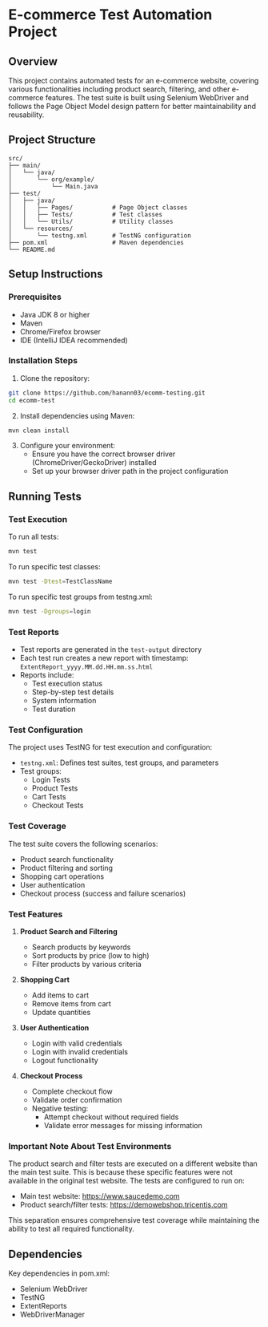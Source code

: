 # E-commerce Test Automation Project

## Overview
This project contains automated tests for an e-commerce website, covering various functionalities including product search, filtering, and other e-commerce features. The test suite is built using Selenium WebDriver and follows the Page Object Model design pattern for better maintainability and reusability.

## Project Structure
```
src/
├── main/
│   └── java/
│       └── org/example/
│           └── Main.java
├── test/
│   ├── java/
│   │   ├── Pages/           # Page Object classes
│   │   ├── Tests/           # Test classes
│   │   └── Utils/           # Utility classes
│   └── resources/
│       └── testng.xml       # TestNG configuration
├── pom.xml                  # Maven dependencies
└── README.md
```

## Setup Instructions

### Prerequisites
- Java JDK 8 or higher
- Maven
- Chrome/Firefox browser
- IDE (IntelliJ IDEA recommended)

### Installation Steps
1. Clone the repository:
```bash
git clone https://github.com/hanann03/ecomm-testing.git
cd ecomm-test
```

2. Install dependencies using Maven:
```bash
mvn clean install
```

3. Configure your environment:
   - Ensure you have the correct browser driver (ChromeDriver/GeckoDriver) installed
   - Set up your browser driver path in the project configuration

## Running Tests

### Test Execution
To run all tests:
```bash
mvn test
```

To run specific test classes:
```bash
mvn test -Dtest=TestClassName
```

To run specific test groups from testng.xml:
```bash
mvn test -Dgroups=login
```

### Test Reports
- Test reports are generated in the `test-output` directory
- Each test run creates a new report with timestamp: `ExtentReport_yyyy.MM.dd.HH.mm.ss.html`
- Reports include:
  - Test execution status
  - Step-by-step test details
  - System information
  - Test duration

### Test Configuration
The project uses TestNG for test execution and configuration:
- `testng.xml`: Defines test suites, test groups, and parameters
- Test groups:
  - Login Tests
  - Product Tests
  - Cart Tests
  - Checkout Tests

### Test Coverage
The test suite covers the following scenarios:
- Product search functionality
- Product filtering and sorting
- Shopping cart operations
- User authentication
- Checkout process (success and failure scenarios)

### Test Features
1. **Product Search and Filtering**
   - Search products by keywords
   - Sort products by price (low to high)
   - Filter products by various criteria

2. **Shopping Cart**
   - Add items to cart
   - Remove items from cart
   - Update quantities

3. **User Authentication**
   - Login with valid credentials
   - Login with invalid credentials
   - Logout functionality

4. **Checkout Process**
   - Complete checkout flow
   - Validate order confirmation
   - Negative testing:
     - Attempt checkout without required fields
     - Validate error messages for missing information

### Important Note About Test Environments
The product search and filter tests are executed on a different website than the main test suite. This is because these specific features were not available in the original test website. The tests are configured to run on:
- Main test website: https://www.saucedemo.com
- Product search/filter tests: https://demowebshop.tricentis.com

This separation ensures comprehensive test coverage while maintaining the ability to test all required functionality.

## Dependencies
Key dependencies in pom.xml:
- Selenium WebDriver
- TestNG
- ExtentReports
- WebDriverManager 